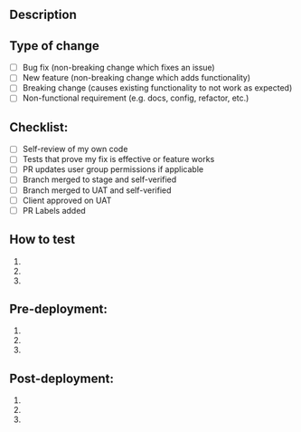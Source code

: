 ## Description

<!--
Please include a summary of the change. Also include relevant motivation and
context. List any dependencies that are required for this change.
-->

## Type of change

- [ ] Bug fix (non-breaking change which fixes an issue)
- [ ] New feature (non-breaking change which adds functionality)
- [ ] Breaking change (causes existing functionality to not work as expected)
- [ ] Non-functional requirement (e.g. docs, config, refactor, etc.)

## Checklist:

- [ ] Self-review of my own code
- [ ] Tests that prove my fix is effective or feature works
- [ ] PR updates user group permissions if applicable
- [ ] Branch merged to stage and self-verified
- [ ] Branch merged to UAT and self-verified
- [ ] Client approved on UAT
- [ ] PR Labels added

## How to test

1.
2.
3.

## Pre-deployment:

<!-- Write N/A if none. -->

1.
2.
3.

## Post-deployment:

<!-- Write N/A if none. -->

1.
2.
3.
